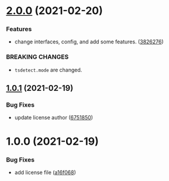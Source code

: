 # [2.0.0](https://github.com/LumaKernel/vim-tsdetect/compare/v1.0.1...v2.0.0) (2021-02-20)


### Features

* change interfaces, config, and add some features. ([3826276](https://github.com/LumaKernel/vim-tsdetect/commit/3826276c53cb7b32fc42085fb54cfe13be44c697))


### BREAKING CHANGES

* `tsdetect.mode` are changed.

## [1.0.1](https://github.com/LumaKernel/vim-tsdetect/compare/v1.0.0...v1.0.1) (2021-02-19)


### Bug Fixes

* update license author ([6751850](https://github.com/LumaKernel/vim-tsdetect/commit/6751850cfe5d96c5b69f3b1e5c2c5a0183e5b6d3))

# 1.0.0 (2021-02-19)


### Bug Fixes

* add license file ([a16f068](https://github.com/LumaKernel/vim-tsdetect/commit/a16f068c088a0838dbfec2766666f009014649bb))
